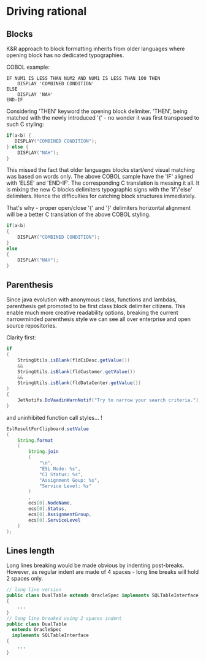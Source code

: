 # Driving rational


## Blocks

K&R approach to block formatting inherits from older languages where opening block has no dedicated typographies.

COBOL example: 

```cobol
IF NUM1 IS LESS THAN NUM2 AND NUM1 IS LESS THAN 100 THEN
    DISPLAY 'COMBINED CONDITION'
ELSE
    DISPLAY 'NAH'
END-IF    
```

Considering 'THEN' keyword the opening block delimiter. 'THEN', being matched with the newly introduced '{' - no wonder it was first transposed to such C styling:

```c
if(a<b) {
   DISPLAY("COMBINED CONDITION");
} else {
    DISPLAY("NAH");
}    
```

This missed the fact that older languages blocks start/end visual matching was based on words only. The above COBOL sample have the 'IF' aligned with 'ELSE' and 'END-IF'.
The corresponding C translation is messing it all. It is mixing the new C blocks delimiters typographic signs with the 'if'/'else' delimiters. Hence the difficulties for catching block structures immediately.

That's why - proper open/close '{' and '}' delimiters horizontal alignment will be a better C translation of the above COBOL styling.
```c
if(a<b) 
{
    DISPLAY("COMBINED CONDITION");
}
else 
{
    DISPLAY("NAH");
}    
```

## Parenthesis

Since java evolution with anonymous class, functions and lambdas, parenthesis get promoted to be first class block delimiter citizens. This enable much more creative readability options, breaking the current narrowminded parenthesis style we can see all over enterprise and open source repositories. 

Clarity first:

```java
if
(
    StringUtils.isBlank(fldCiDesc.getValue())
    &&
    StringUtils.isBlank(fldCustomer.getValue())
    &&
    StringUtils.isBlank(fldDataCenter.getValue())
)
{
    JetNotifs.DoVaadinWarnNotif("Try to narrow your search criteria.");
}
```
and uninhibited function call styles... !

```java
EslResultForClipboard.setValue
(
    String.format
    (
        String.join
        (
            "\n",
            "ESL Node: %s",
            "CI Status: %s",
            "Assignment Goup: %s",
            "Service Level: %s"
        )
        ,
        ecs[0].NodeName,
        ecs[0].Status,
        ecs[0].AssignmentGroup,
        ecs[0].ServiceLevel
    )
);
```

## Lines length

Long lines breaking would be made obvious by indenting post-breaks. However, as regular indent are made of 4 spaces - long line breaks will hold 2 spaces only.


```java
// long line version
public class DualTable extends OracleSpec implements SQLTableInterface
{
    ...
}
// long line breaked using 2 spaces indent
public class DualTable 
  extends OracleSpec 
  implements SQLTableInterface
{
    ...
}
```
